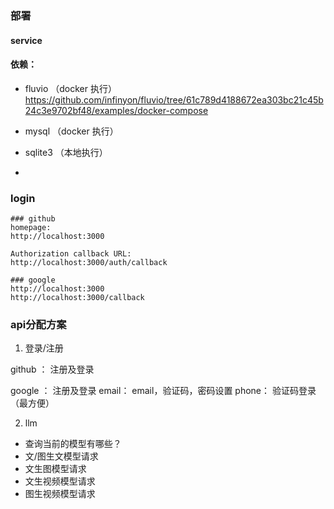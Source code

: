 ### 部署
#### service
#### 依赖：
  + fluvio （docker 执行）
    https://github.com/infinyon/fluvio/tree/61c789d4188672ea303bc21c45b24c3e9702bf48/examples/docker-compose


  + mysql （docker 执行）


  + sqlite3 （本地执行）
  +


### login
```shell
### github
homepage:
http://localhost:3000

Authorization callback URL:
http://localhost:3000/auth/callback

### google
http://localhost:3000
http://localhost:3000/callback

```


### api分配方案

1. 登录/注册

github ： 注册及登录

google ： 注册及登录
email：   email，验证码，密码设置
phone：   验证码登录（最方便）


2. llm
+ 查询当前的模型有哪些？
+ 文/图生文模型请求
+ 文生图模型请求
+ 文生视频模型请求
+ 图生视频模型请求
